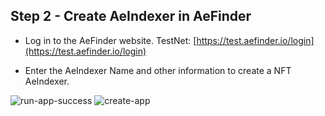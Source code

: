 ## Step 2 - Create AeIndexer in AeFinder
- Log in to the AeFinder website.
    TestNet: [https://test.aefinder.io/login](https://test.aefinder.io/login)

- Enter the AeIndexer Name and other information to create a NFT AeIndexer.
<!-- Commenting out missing image references -->
![run-app-success](/img/create-nft-indexer.png)
![create-app](/img/name-nft-indexer.png)
